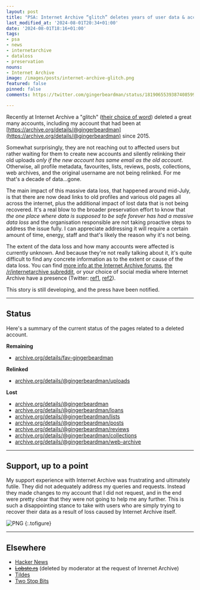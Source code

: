 ```yaml
---
layout: post
title: "PSA: Internet Archive “glitch” deletes years of user data & accounts"
last_modified_at: '2024-08-01T20:34+01:00'
date: '2024-08-01T18:16+01:00'
tags:
- psa
- news
- internetarchive
- dataloss
- preservation
nouns:
- Internet Archive
image: /images/posts/internet-archive-glitch.png
featured: false
pinned: false
comments: https://twitter.com/gingerbeardman/status/1819065539387408599

---
```


Recently at Internet Archive a "glitch" ([their choice of word](https://archive.org/post/2435138/archives-removed-my-account-and-deleted-all-my-uploaded-files)) deleted a great many accounts, including my account that had been at [https://archive.org/details/@gingerbeardman](https://archive.org/details/@gingerbeardman) since 2015.

Somewhat surprisingly, they are not reaching out to affected users but rather waiting for them to create new accounts and silently relinking their old uploads *only if the new account has same email as the old account*. Otherwise, all profile metadata, favourites, lists, reviews, posts, collections, web archives, and the original username are not being relinked. For me that's a decade of data...gone.

The main impact of this massive data loss, that happened around mid-July, is that there are now dead links to old profiles and various old pages all across the internet, plus the additional impact of lost data that is not being recovered. It's a real blow to the broader preservation effort to know that *the one place where data is supposed to be safe forever has had a massive data loss* and the organisation responsible are not taking proactive steps to address the issue fully. I can appreciate addressing it will require a certain amount of time, energy, staff and that's likely the reason why it's not being.

The extent of the data loss and how many accounts were affected is currently unknown. And because they're not really talking about it, it's quite difficult to find any concrete information as to the extent or cause of the data loss. You can find [more info at the Internet Archive forums](https://archive.org/iathreads/forum-display.php?forum=general), [the /r/internetarchive subreddit](https://www.reddit.com/r/internetarchive/s/YFihAFXzE8), or your choice of social media where Internet Archive have a presence (Twitter: [ref1](https://twitter.com/search?q=login%20to%3Ainternetarchive&src=typed_query&f=live), [ref2](https://twitter.com/search?q=account%20to%3Ainternetarchive&src=typed_query&f=live)).

This story is still developing, and the press have been notified.

----

## Status

Here's a summary of the current status of the pages related to a deleted account.

**Remaining**
- [archive.org/details/fav-gingerbeardman](https://archive.org/details/fav-gingerbeardman)

**Relinked**
- [archive.org/details/@gingerbeardman/uploads](https://archive.org/details/@flicky1984/uploads)

**Lost**
- [archive.org/details/@gingerbeardman](https://archive.org/details/@gingerbeardman)
- [archive.org/details/@gingerbeardman/loans](https://archive.org/details/@gingerbeardman/loans)
- [archive.org/details/@gingerbeardman/lists](https://archive.org/details/@gingerbeardman/lists)
- [archive.org/details/@gingerbeardman/posts](https://archive.org/details/@gingerbeardman/posts)
- [archive.org/details/@gingerbeardman/reviews](https://archive.org/details/@gingerbeardman/reviews)
- [archive.org/details/@gingerbeardman/collections](https://archive.org/details/@gingerbeardman/collections)
- [archive.org/details/@gingerbeardman/web-archive](https://archive.org/details/@gingerbeardman/web-archive)

----

## Support, up to a point

My support experience with Internet Archive was frustrating and ultimately futile. They did not adequately address my queries and requests. Instead they made changes to my account that I did not request, and in the end were pretty clear that they were not going to help me any further. This is such a disappointing stance to take with users who are simply trying to recover their data as a result of loss caused by Internet Archive itself.

![PNG](https://cdn.gingerbeardman.com/images/posts/internet-archive-glitch.png "“(your data) cannot be restored and, for the last time, the old user name is no longer available.”")
{:.tofigure}


----

## Elsewhere

- [Hacker News](https://news.ycombinator.com/item?id=41131388)
- ~~[Lobste.rs](https://lobste.rs/s/82zpde/psa_internet_archive_glitch_deletes)~~ (deleted by moderator at the request of Inrernet Archive)
- [Tildes](https://tildes.net/~tech/1hy4/psa_internet_archive_glitch_deletes_years_of_user_data_accounts#comment-dbpw)
- [Two Stop Bits](http://twostopbits.com/item?id=3935)
